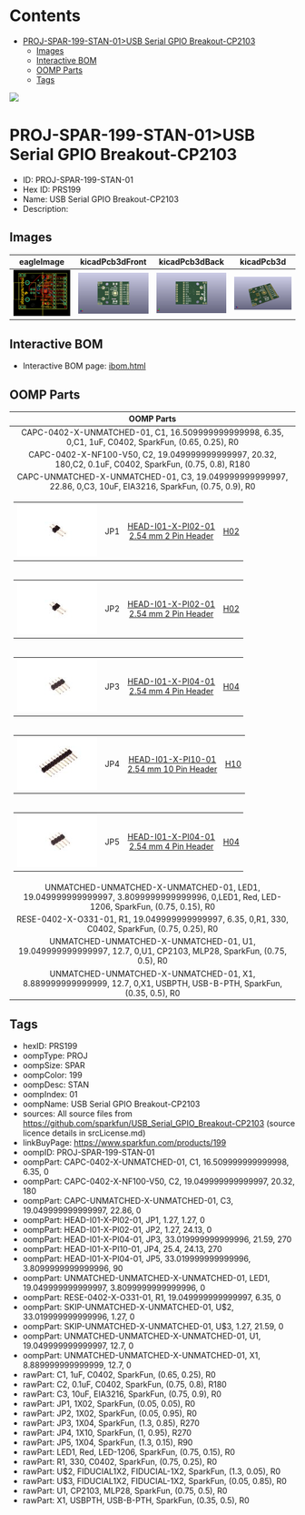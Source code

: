 



Contents
========

* [PROJ-SPAR-199-STAN-01>USB Serial GPIO Breakout-CP2103](#proj-spar-199-stan-01usb-serial-gpio-breakout-cp2103)
	* [Images](#images)
	* [Interactive BOM](#interactive-bom)
	* [OOMP Parts](#oomp-parts)
	* [Tags](#tags)
  
![][im]
# PROJ-SPAR-199-STAN-01>USB Serial GPIO Breakout-CP2103

- ID: PROJ-SPAR-199-STAN-01
- Hex ID: PRS199
- Name: USB Serial GPIO Breakout-CP2103
- Description: 

## Images
  
  

|eagleImage|kicadPcb3dFront|kicadPcb3dBack|kicadPcb3d|
| :---: | :---: | :---: | :---: |
|[![eagleImage](eagleImage_140.png)](eagleImage_600.png)|[![kicadPcb3dFront](kicadPcb3dFront_140.png)](kicadPcb3dFront_600.png)|[![kicadPcb3dBack](kicadPcb3dBack_140.png)](kicadPcb3dBack_600.png)|[![kicadPcb3d](kicadPcb3d_140.png)](kicadPcb3d_600.png)|

## Interactive BOM

- Interactive BOM page: [ibom.html](kicad/bom/ibom.html)

## OOMP Parts
  

|OOMP Parts|
| :---: |
|CAPC-0402-X-UNMATCHED-01, C1, 16.509999999999998, 6.35, 0,C1, 1uF, C0402, SparkFun, (0.65, 0.25), R0|
|CAPC-0402-X-NF100-V50, C2, 19.049999999999997, 20.32, 180,C2, 0.1uF, C0402, SparkFun, (0.75, 0.8), R180|
|CAPC-UNMATCHED-X-UNMATCHED-01, C3, 19.049999999999997, 22.86, 0,C3, 10uF, EIA3216, SparkFun, (0.75, 0.9), R0|
|<table><tr><td>![HEAD-I01-X-PI02-01](https://raw.githubusercontent.com/oomlout/oomlout_OOMP_parts/main/HEAD-I01-X-PI02-01/image_140.jpg)</td><td> JP1</td><td>[HEAD-I01-X-PI02-01<br>2.54 mm 2 Pin Header](https://github.com/oomlout/oomlout_OOMP_parts/tree/main/HEAD-I01-X-PI02-01/)</td><td>[H02](https://github.com/oomlout/oomlout_OOMP_parts/tree/main/HEAD-I01-X-PI02-01/)</td></tr></table>|
|<table><tr><td>![HEAD-I01-X-PI02-01](https://raw.githubusercontent.com/oomlout/oomlout_OOMP_parts/main/HEAD-I01-X-PI02-01/image_140.jpg)</td><td> JP2</td><td>[HEAD-I01-X-PI02-01<br>2.54 mm 2 Pin Header](https://github.com/oomlout/oomlout_OOMP_parts/tree/main/HEAD-I01-X-PI02-01/)</td><td>[H02](https://github.com/oomlout/oomlout_OOMP_parts/tree/main/HEAD-I01-X-PI02-01/)</td></tr></table>|
|<table><tr><td>![HEAD-I01-X-PI04-01](https://raw.githubusercontent.com/oomlout/oomlout_OOMP_parts/main/HEAD-I01-X-PI04-01/image_140.jpg)</td><td> JP3</td><td>[HEAD-I01-X-PI04-01<br>2.54 mm 4 Pin Header](https://github.com/oomlout/oomlout_OOMP_parts/tree/main/HEAD-I01-X-PI04-01/)</td><td>[H04](https://github.com/oomlout/oomlout_OOMP_parts/tree/main/HEAD-I01-X-PI04-01/)</td></tr></table>|
|<table><tr><td>![HEAD-I01-X-PI10-01](https://raw.githubusercontent.com/oomlout/oomlout_OOMP_parts/main/HEAD-I01-X-PI10-01/image_140.jpg)</td><td> JP4</td><td>[HEAD-I01-X-PI10-01<br>2.54 mm 10 Pin Header](https://github.com/oomlout/oomlout_OOMP_parts/tree/main/HEAD-I01-X-PI10-01/)</td><td>[H10](https://github.com/oomlout/oomlout_OOMP_parts/tree/main/HEAD-I01-X-PI10-01/)</td></tr></table>|
|<table><tr><td>![HEAD-I01-X-PI04-01](https://raw.githubusercontent.com/oomlout/oomlout_OOMP_parts/main/HEAD-I01-X-PI04-01/image_140.jpg)</td><td> JP5</td><td>[HEAD-I01-X-PI04-01<br>2.54 mm 4 Pin Header](https://github.com/oomlout/oomlout_OOMP_parts/tree/main/HEAD-I01-X-PI04-01/)</td><td>[H04](https://github.com/oomlout/oomlout_OOMP_parts/tree/main/HEAD-I01-X-PI04-01/)</td></tr></table>|
|UNMATCHED-UNMATCHED-X-UNMATCHED-01, LED1, 19.049999999999997, 3.8099999999999996, 0,LED1, Red, LED-1206, SparkFun, (0.75, 0.15), R0|
|RESE-0402-X-O331-01, R1, 19.049999999999997, 6.35, 0,R1, 330, C0402, SparkFun, (0.75, 0.25), R0|
|UNMATCHED-UNMATCHED-X-UNMATCHED-01, U1, 19.049999999999997, 12.7, 0,U1, CP2103, MLP28, SparkFun, (0.75, 0.5), R0|
|UNMATCHED-UNMATCHED-X-UNMATCHED-01, X1, 8.889999999999999, 12.7, 0,X1, USBPTH, USB-B-PTH, SparkFun, (0.35, 0.5), R0|

## Tags

- hexID: PRS199
- oompType: PROJ
- oompSize: SPAR
- oompColor: 199
- oompDesc: STAN
- oompIndex: 01
- oompName: USB Serial GPIO Breakout-CP2103
- sources: All source files from https://github.com/sparkfun/USB_Serial_GPIO_Breakout-CP2103 (source licence details in srcLicense.md)
- linkBuyPage: https://www.sparkfun.com/products/199
- oompID: PROJ-SPAR-199-STAN-01
- oompPart: CAPC-0402-X-UNMATCHED-01, C1, 16.509999999999998, 6.35, 0
- oompPart: CAPC-0402-X-NF100-V50, C2, 19.049999999999997, 20.32, 180
- oompPart: CAPC-UNMATCHED-X-UNMATCHED-01, C3, 19.049999999999997, 22.86, 0
- oompPart: HEAD-I01-X-PI02-01, JP1, 1.27, 1.27, 0
- oompPart: HEAD-I01-X-PI02-01, JP2, 1.27, 24.13, 0
- oompPart: HEAD-I01-X-PI04-01, JP3, 33.019999999999996, 21.59, 270
- oompPart: HEAD-I01-X-PI10-01, JP4, 25.4, 24.13, 270
- oompPart: HEAD-I01-X-PI04-01, JP5, 33.019999999999996, 3.8099999999999996, 90
- oompPart: UNMATCHED-UNMATCHED-X-UNMATCHED-01, LED1, 19.049999999999997, 3.8099999999999996, 0
- oompPart: RESE-0402-X-O331-01, R1, 19.049999999999997, 6.35, 0
- oompPart: SKIP-UNMATCHED-X-UNMATCHED-01, U$2, 33.019999999999996, 1.27, 0
- oompPart: SKIP-UNMATCHED-X-UNMATCHED-01, U$3, 1.27, 21.59, 0
- oompPart: UNMATCHED-UNMATCHED-X-UNMATCHED-01, U1, 19.049999999999997, 12.7, 0
- oompPart: UNMATCHED-UNMATCHED-X-UNMATCHED-01, X1, 8.889999999999999, 12.7, 0
- rawPart: C1, 1uF, C0402, SparkFun, (0.65, 0.25), R0
- rawPart: C2, 0.1uF, C0402, SparkFun, (0.75, 0.8), R180
- rawPart: C3, 10uF, EIA3216, SparkFun, (0.75, 0.9), R0
- rawPart: JP1, 1X02, SparkFun, (0.05, 0.05), R0
- rawPart: JP2, 1X02, SparkFun, (0.05, 0.95), R0
- rawPart: JP3, 1X04, SparkFun, (1.3, 0.85), R270
- rawPart: JP4, 1X10, SparkFun, (1, 0.95), R270
- rawPart: JP5, 1X04, SparkFun, (1.3, 0.15), R90
- rawPart: LED1, Red, LED-1206, SparkFun, (0.75, 0.15), R0
- rawPart: R1, 330, C0402, SparkFun, (0.75, 0.25), R0
- rawPart: U$2, FIDUCIAL1X2, FIDUCIAL-1X2, SparkFun, (1.3, 0.05), R0
- rawPart: U$3, FIDUCIAL1X2, FIDUCIAL-1X2, SparkFun, (0.05, 0.85), R0
- rawPart: U1, CP2103, MLP28, SparkFun, (0.75, 0.5), R0
- rawPart: X1, USBPTH, USB-B-PTH, SparkFun, (0.35, 0.5), R0



[im]: kicadPcb3d_450.png
